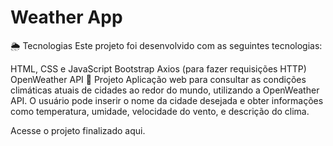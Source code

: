 # Weather App
🌦️ Tecnologias
Este projeto foi desenvolvido com as seguintes tecnologias:

HTML, CSS e JavaScript
Bootstrap
Axios (para fazer requisições HTTP)
OpenWeather API
🚀 Projeto
Aplicação web para consultar as condições climáticas atuais de cidades ao redor do mundo, utilizando a OpenWeather API. O usuário pode inserir o nome da cidade desejada e obter informações como temperatura, umidade, velocidade do vento, e descrição do clima.

Acesse o projeto finalizado aqui.
